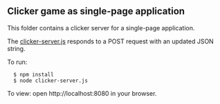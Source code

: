 Clicker game as single-page application
---------------------------------------

This folder contains a clicker server for a single-page application.

The [clicker-server.js](clicker-server.js) responds to a POST request with an updated JSON string.

To run:
```
  $ npm install
  $ node clicker-server.js
```

To view: open http://localhost:8080 in your browser.
